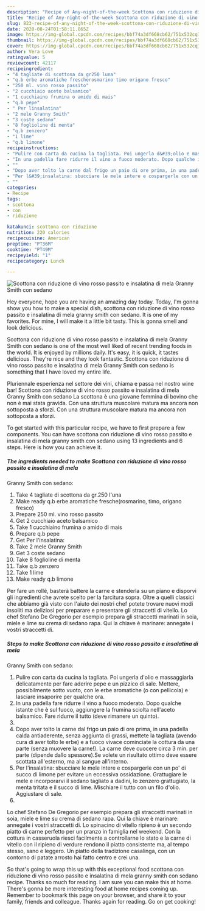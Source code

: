 ```yaml
---
description: "Recipe of Any-night-of-the-week Scottona con riduzione di vino rosso passito e insalatina di mela Granny Smith con sedano"
title: "Recipe of Any-night-of-the-week Scottona con riduzione di vino rosso passito e insalatina di mela Granny Smith con sedano"
slug: 823-recipe-of-any-night-of-the-week-scottona-con-riduzione-di-vino-rosso-passito-e-insalatina-di-mela-granny-smith-con-sedano
date: 2020-08-24T01:58:11.865Z
image: https://img-global.cpcdn.com/recipes/bbf74a3df668cb62/751x532cq70/scottona-con-riduzione-di-vino-rosso-passito-e-insalatina-di-mela-granny-smith-con-sedano-recipe-main-photo.jpg
thumbnail: https://img-global.cpcdn.com/recipes/bbf74a3df668cb62/751x532cq70/scottona-con-riduzione-di-vino-rosso-passito-e-insalatina-di-mela-granny-smith-con-sedano-recipe-main-photo.jpg
cover: https://img-global.cpcdn.com/recipes/bbf74a3df668cb62/751x532cq70/scottona-con-riduzione-di-vino-rosso-passito-e-insalatina-di-mela-granny-smith-con-sedano-recipe-main-photo.jpg
author: Vera Love
ratingvalue: 5
reviewcount: 42117
recipeingredient:
- "4 tagliate di scottona da gr250 luna"
- "q.b erbe aromatiche frescherosmarino timo origano fresco"
- "250 ml. vino rosso passito"
- "2 cucchiaio aceto balsamico"
- "1 cucchiaino frumina o amido di mais"
- "q.b pepe"
- " Per linsalatina"
- "2 mele Granny Smith"
- "3 coste sedano"
- "8 foglioline di menta"
- "q.b zenzero"
- "1 lime"
- "q.b limone"
recipeinstructions:
- "Pulire con carta da cucina la tagliata. Poi ungerla d&#39;olio e massaggiarla delicatamente per fare aderire pepe e un pizzico di sale. Mettere, possibilmente sotto vuoto, con le erbe aromatiche (o con pellicola) e lasciare insaporire per qualche ora."
- "In una padella fare ridurre il vino a fuoco moderato. Dopo qualche istante che è sul fuoco, aggiungere la frumina sciolta nell&#39;aceto balsamico. Fare ridurre il tutto (deve rimanere un quinto)."
- ""
- "Dopo aver tolto la carne dal frigo un paio di ore prima, in una padella calda antiaderente, senza aggiunta di grassi, mettete la tagliata (avendo cura di aver tolto le erbe) e a fuoco vivace cominciate la cottura da una parte (senza muovere la carne!). La carne deve cuocere circa 3 min. per parte (dipende dallo spessore).Se volete un risultato ottimo deve essere scottata all&#39;esterno, ma al sangue all&#39;interno."
- "Per l&#39;insalatina: sbucciare le mele intere e cospargerle con un po&#39; di succo di limone per evitare un eccessiva ossidazione. Grattugiare le mele e incorporarvi il sedano tagliato a dadini, lo zenzero grattugiato, la menta tritata e il succo di lime. Mischiare il tutto con un filo d&#39;olio. Aggiustare di sale."
- ""
categories:
- Recipe
tags:
- scottona
- con
- riduzione

katakunci: scottona con riduzione 
nutrition: 220 calories
recipecuisine: American
preptime: "PT36M"
cooktime: "PT49M"
recipeyield: "1"
recipecategory: Lunch

---
```



![Scottona con riduzione di vino rosso passito e insalatina di mela
Granny
Smith con sedano](https://img-global.cpcdn.com/recipes/bbf74a3df668cb62/751x532cq70/scottona-con-riduzione-di-vino-rosso-passito-e-insalatina-di-mela-granny-smith-con-sedano-recipe-main-photo.jpg)

Hey everyone, hope you are having an amazing day today. Today, I'm gonna show you how to make a special dish, scottona con riduzione di vino rosso passito e insalatina di mela
granny
smith con sedano. It is one of my favorites. For mine, I will make it a little bit tasty. This is gonna smell and look delicious.

Scottona con riduzione di vino rosso passito e insalatina di mela
Granny
Smith con sedano is one of the most well liked of recent trending foods in the world. It is enjoyed by millions daily. It's easy, it is quick, it tastes delicious. They're nice and they look fantastic. Scottona con riduzione di vino rosso passito e insalatina di mela
Granny
Smith con sedano is something that I have loved my entire life.

Pluriennale esperienza nel settore dei vini, chiama e passa nel nostro wine bar! Scottona con riduzione di vino rosso passito e insalatina di mela Granny Smith con sedano La scottona è una giovane femmina di bovino che non è mai stata gravida. Con una struttura muscolare matura ma ancora non sottoposta a sforzi. Con una struttura muscolare matura ma ancora non sottoposta a sforzi.


To get started with this particular recipe, we have to first prepare a few components. You can have scottona con riduzione di vino rosso passito e insalatina di mela
granny
smith con sedano using 13 ingredients and 6 steps. Here is how you can achieve it.

<!--inarticleads1-->

##### The ingredients needed to make Scottona con riduzione di vino rosso passito e insalatina di mela
Granny
Smith con sedano:

1. Take 4 tagliate di scottona da gr.250 l&#39;una
1. Make ready q.b erbe aromatiche fresche(rosmarino, timo, origano fresco)
1. Prepare 250 ml. vino rosso passito
1. Get 2 cucchiaio aceto balsamico
1. Take 1 cucchiaino frumina o amido di mais
1. Prepare q.b pepe
1. Get  Per l&#39;insalatina:
1. Take 2 mele Granny Smith
1. Get 3 coste sedano
1. Take 8 foglioline di menta
1. Take q.b zenzero
1. Take 1 lime
1. Make ready q.b limone


Per fare un rollè, basterà battere la carne e stenderla su un piano e disporvi gli ingredienti che avrete scelto per la farcitura sopra. Oltre a quelli classici che abbiamo già visto con l&#39;aiuto dei nostri chef potete trovare nuovi modi insoliti ma deliziosi per preparare e presentare gli straccetti di vitello. Lo chef Stefano De Gregorio per esempio prepara gli straccetti marinati in soia, miele e lime su crema di sedano rapa. Qui la chiave è marinare: annegate i vostri straccetti di. 

<!--inarticleads2-->

##### Steps to make Scottona con riduzione di vino rosso passito e insalatina di mela
Granny
Smith con sedano:

1. Pulire con carta da cucina la tagliata. Poi ungerla d&#39;olio e massaggiarla delicatamente per fare aderire pepe e un pizzico di sale. Mettere, possibilmente sotto vuoto, con le erbe aromatiche (o con pellicola) e lasciare insaporire per qualche ora.
1. In una padella fare ridurre il vino a fuoco moderato. Dopo qualche istante che è sul fuoco, aggiungere la frumina sciolta nell&#39;aceto balsamico. Fare ridurre il tutto (deve rimanere un quinto).
1. 
1. Dopo aver tolto la carne dal frigo un paio di ore prima, in una padella calda antiaderente, senza aggiunta di grassi, mettete la tagliata (avendo cura di aver tolto le erbe) e a fuoco vivace cominciate la cottura da una parte (senza muovere la carne!). La carne deve cuocere circa 3 min. per parte (dipende dallo spessore).Se volete un risultato ottimo deve essere scottata all&#39;esterno, ma al sangue all&#39;interno.
1. Per l&#39;insalatina: sbucciare le mele intere e cospargerle con un po&#39; di succo di limone per evitare un eccessiva ossidazione. Grattugiare le mele e incorporarvi il sedano tagliato a dadini, lo zenzero grattugiato, la menta tritata e il succo di lime. Mischiare il tutto con un filo d&#39;olio. Aggiustare di sale.
1. 


Lo chef Stefano De Gregorio per esempio prepara gli straccetti marinati in soia, miele e lime su crema di sedano rapa. Qui la chiave è marinare: annegate i vostri straccetti di. Lo spinacino di vitello ripieno è un secondo piatto di carne perfetto per un pranzo in famiglia nel weekend. Con la cottura in casseruola riesci facilmente a controllarne lo stato e la carne di vitello con il ripieno di verdure rendono il piatto consistente ma, al tempo stesso, sano e leggero. Un piatto della tradizione casalinga, con un contorno di patate arrosto hai fatto centro e crei una. 

So that's going to wrap this up with this exceptional food scottona con riduzione di vino rosso passito e insalatina di mela
granny
smith con sedano recipe. Thanks so much for reading. I am sure you can make this at home. There's gonna be more interesting food at home recipes coming up. Remember to bookmark this page on your browser, and share it to your family, friends and colleague. Thanks again for reading. Go on get cooking!
